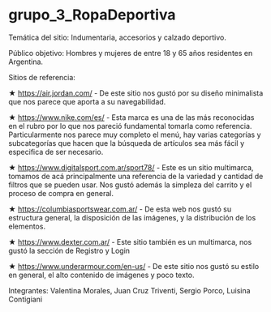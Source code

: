 # grupo_3_RopaDeportiva

Temática del sitio: Indumentaria, accesorios y calzado deportivo.

Público objetivo: Hombres y mujeres de entre 18 y 65 años residentes en Argentina.

Sitios de referencia:

★ https://air.jordan.com/ - De este sitio nos gustó por su diseño minimalista que nos parece que aporta a su navegabilidad.

★ https://www.nike.com/es/ - Esta marca es una de las más reconocidas en el rubro por lo que nos pareció fundamental tomarla como referencia. Particularmente nos parece muy completo el menú, hay varias categorías y subcategorías que hacen que la búsqueda de artículos sea más fácil y especifica de ser necesario. 

★ https://www.digitalsport.com.ar/sport78/  - Este es un sitio multimarca, tomamos de acá principalmente una referencia de la variedad y cantidad de filtros que se pueden usar. Nos gustó además la simpleza del carrito y el proceso de compra en general. 

★ https://columbiasportswear.com.ar/ - De esta web nos gustó su estructura general, la disposición de las imágenes, y la distribución de los elementos.

★ https://www.dexter.com.ar/ - Este sitio también es un multimarca, nos gustó la sección de Registro y Login 

★ https://www.underarmour.com/en-us/ - De este sitio nos gustó su estilo en general, el alto contenido de imágenes y poco texto. 

Integrantes: 
Valentina Morales, 
Juan Cruz Triventi, 
Sergio Porco, 
Luisina Contigiani 
